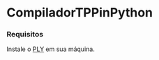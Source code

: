 # CompiladorTPPinPython

### Requisitos
Instale o [PLY](http://www.dabeaz.com/ply/index.html) em sua máquina.
